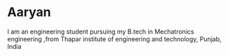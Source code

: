 # Aaryan
I am an engineering student pursuing my B.tech in Mechatronics engineering ,from Thapar institute of engineering and technology, Punjab, India
